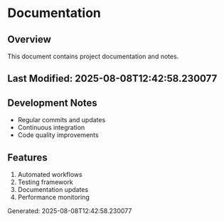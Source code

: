 # Documentation

## Overview
This document contains project documentation and notes.

## Last Modified: 2025-08-08T12:42:58.230077

## Development Notes
- Regular commits and updates
- Continuous integration
- Code quality improvements

## Features
1. Automated workflows
2. Testing framework
3. Documentation updates
4. Performance monitoring

Generated: 2025-08-08T12:42:58.230077
